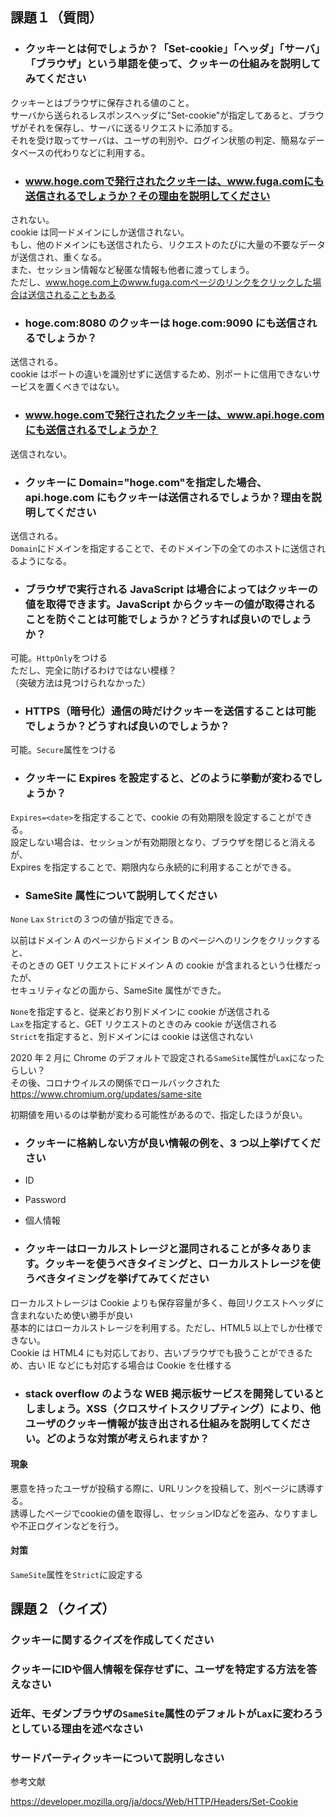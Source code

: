 ## 課題１（質問）

- ### クッキーとは何でしょうか？「Set-cookie」「ヘッダ」「サーバ」「ブラウザ」という単語を使って、クッキーの仕組みを説明してみてください

クッキーとはブラウザに保存される値のこと。  
サーバから送られるレスポンスヘッダに"Set-cookie"が指定してあると、ブラウザがそれを保存し、サーバに送るリクエストに添加する。  
それを受け取ってサーバは、ユーザの判別や、ログイン状態の判定、簡易なデータベースの代わりなどに利用する。

- ### www.hoge.comで発行されたクッキーは、www.fuga.comにも送信されるでしょうか？その理由を説明してください

されない。  
cookie は同一ドメインにしか送信されない。  
もし、他のドメインにも送信されたら、リクエストのたびに大量の不要なデータが送信され、重くなる。  
また、セッション情報など秘匿な情報も他者に渡ってしまう。  
ただし、www.hoge.com上のwww.fuga.comページのリンクをクリックした場合は送信されることもある

- ### hoge.com:8080 のクッキーは hoge.com:9090 にも送信されるでしょうか？

送信される。  
cookie はポートの違いを識別せずに送信するため、別ポートに信用できないサービスを置くべきではない。

- ### www.hoge.comで発行されたクッキーは、www.api.hoge.comにも送信されるでしょうか？

送信されない。

- ### クッキーに Domain="hoge.com"を指定した場合、api.hoge.com にもクッキーは送信されるでしょうか？理由を説明してください

送信される。  
`Domain`にドメインを指定することで、そのドメイン下の全てのホストに送信されるようになる。

- ### ブラウザで実行される JavaScript は場合によってはクッキーの値を取得できます。JavaScript からクッキーの値が取得されることを防ぐことは可能でしょうか？どうすれば良いのでしょうか？

可能。`HttpOnly`をつける  
ただし、完全に防げるわけではない模様？  
（突破方法は見つけられなかった）

- ### HTTPS（暗号化）通信の時だけクッキーを送信することは可能でしょうか？どうすれば良いのでしょうか？

可能。`Secure`属性をつける

- ### クッキーに Expires を設定すると、どのように挙動が変わるでしょうか？

`Expires=<date>`を指定することで、cookie の有効期限を設定することができる。  
設定しない場合は、セッションが有効期限となり、ブラウザを閉じると消えるが、  
Expires を指定することで、期限内なら永続的に利用することができる。

- ### SameSite 属性について説明してください

`None` `Lax` `Strict`の３つの値が指定できる。

以前はドメイン A のページからドメイン B のページへのリンクをクリックすると、  
そのときの GET リクエストにドメイン A の cookie が含まれるという仕様だったが、  
セキュリティなどの面から、SameSite 属性ができた。

`None`を指定すると、従来どおり別ドメインに cookie が送信される  
`Lax`を指定すると、GET リクエストのときのみ cookie が送信される  
`Strict`を指定すると、別ドメインには cookie は送信されない

2020 年 2 月に Chrome のデフォルトで設定される`SameSite`属性が`Lax`になったらしい？  
その後、コロナウイルスの関係でロールバックされた  
https://www.chromium.org/updates/same-site

初期値を用いるのは挙動が変わる可能性があるので、指定したほうが良い。

- ### クッキーに格納しない方が良い情報の例を、3 つ以上挙げてください

- ID
- Password
- 個人情報

- ### クッキーはローカルストレージと混同されることが多々あります。クッキーを使うべきタイミングと、ローカルストレージを使うべきタイミングを挙げてみてください

ローカルストレージは Cookie よりも保存容量が多く、毎回リクエストヘッダに含まれないため使い勝手が良い  
基本的にはローカルストレージを利用する。ただし、HTML5 以上でしか仕様できない。  
Cookie は HTML4 にも対応しており、古いブラウザでも扱うことができるため、古い IE などにも対応する場合は Cookie を仕様する

- ### stack overflow のような WEB 掲示板サービスを開発しているとしましょう。XSS（クロスサイトスクリプティング）により、他ユーザのクッキー情報が抜き出される仕組みを説明してください。どのような対策が考えられますか？

#### 現象
悪意を持ったユーザが投稿する際に、URLリンクを投稿して、別ページに誘導する。  
誘導したページでcookieの値を取得し、セッションIDなどを盗み、なりすましや不正ログインなどを行う。  

#### 対策
`SameSite`属性を`Strict`に設定する  


## 課題２（クイズ）

### クッキーに関するクイズを作成してください

### クッキーにIDや個人情報を保存せずに、ユーザを特定する方法を答えなさい

### 近年、モダンブラウザの`SameSite`属性のデフォルトが`Lax`に変わろうとしている理由を述べなさい

### サードパーティクッキーについて説明しなさい

参考文献

https://developer.mozilla.org/ja/docs/Web/HTTP/Headers/Set-Cookie

